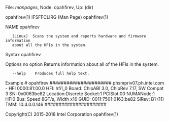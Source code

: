 File: *manpages*,  Node: opahfirev,  Up: (dir)


opahfirev(1)                 IFSFFCLIRG (Man Page)                opahfirev(1)



NAME
       opahfirev



       (Linux)  Scans the system and reports hardware and firmware information
       about all the HFIs in the system.

Syntax
       opahfirev

Options
       no option Returns information about all of the HFIs in the system.


       --help    Produces full help text.


Example
       # opahfirev
       ######################
       phsmpriv07.ph.intel.com - HFI 0000:81:00.0
       HFI: hfi1_0
       Board: ChipABI 3.0, ChipRev 7.17, SW Compat 3
       SN: 0x0063be82
       Location:Discrete Socket:1 PCISlot:00 NUMANode:1 HFI0
       Bus: Speed 8GT/s, Width x16
       GUID: 0011:7501:0163:be82
       SiRev: B1 (11)
       TMM: 10.4.0.0.146
       ######################



Copyright(C) 2015-2018         Intel Corporation                  opahfirev(1)
